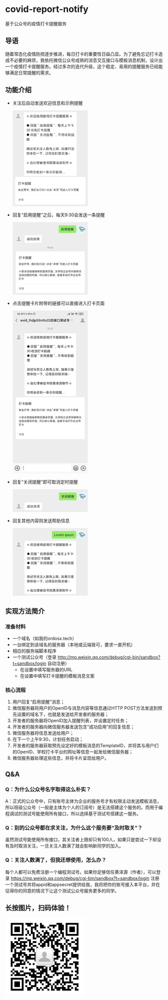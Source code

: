 # covid-report-notify
基于公众号的疫情打卡提醒服务

## 导语

随着常态化疫情防控逐步推进，每日打卡的重要性日益凸显。为了避免忘记打卡造成不必要的麻烦，我依托微信公众号成熟的消息交互接口与模板消息机制，设计出一个疫情打卡提醒服务。经过多次的迭代升级，这个稳定、易用的提醒服务已经能够满足日常提醒的需求。

## 功能介绍

* 关注后自动发送欢迎信息和示例提醒

  <img src="assets/01.jpg" width="50%" height="50%">

* 回复“启用提醒”之后，每天9:30会发送一条提醒

  <img src="assets/02.jpg" width="50%" height="50%">

* 点击提醒卡片附带的链接可以直接进入打卡页面

  <img src="assets/03.gif" width="50%" height="50%">

* 回复“关闭提醒”即可取消定时提醒

  <img src="assets/04.jpg" width="50%" height="50%">

* 回复其他内容则发送帮助信息

  <img src="assets/05.jpg" width="50%" height="50%">

## 实现方法简介

### 准备材料

* 一个域名（如我的ordosx.tech）
* 一台绑定到该域名的服务器（本地或云端皆可，要求一直开机）
* 相应的服务端脚本程序
* 一个测试公众号（登录 http://mp.weixin.qq.com/debug/cgi-bin/sandbox?t=sandbox/login 自动注册）
  * 在设置中填写服务器的URL
  * 在设置中填写打卡提醒的模板消息文案

### 核心流程

1. 用户回复“启用提醒”消息；
2. 微信服务器将用户的OpenID与消息内容等信息通过HTTP POST方法发送到预先设置的域名下，也就是发送给开发者的服务器；
3. 开发者的服务器将OpenID加入提醒列表，并设置定时任务；
4. 开发者的服务器向微信服务器发送包含“成功启用”的回复信息；
5. 微信服务器将信息发送给用户；
6. 在下一个上午9:30，计划任务启动；
7. 开发者的服务器获取预先设定好的模板消息的TemplateID，并将其与用户们的OpenID、学校打卡平台的网址等信息一起发给微信服务器；
8. 微信服务器处理这些信息，并将卡片呈现给用户。

## Q&A

### Q：为什么公众号名字取得这么朴实？

A：正式的公众号中，只有账号主体为企业的服务号才有权限主动发送模板消息，所以班级公众号（一般是主体为个人的订阅号）是无法搭建这个服务的。而用于编程调试的测试号能使用所有接口，所以选择基于测试号搭建这一服务。

### Q：别的公众号都在求关注，为什么这个服务要“及时取关”？

虽然测试号能使用所有接口，其关注者上限却只有100人，如果只是尝试一下却没有及时取消关注，一旦关注人数满了就会影响新同学的加入。

### Q：关注人数满了，但我还想使用，怎么办？

每个人都可以免费注册一个编程测试号。如果你足够信任黄泽源（作者），可以登录 https://mp.weixin.qq.com/debug/cgi-bin/sandbox?t=sandbox/login 注册一个测试号并将appid和appsecret提供给我，我将把你的账号接入本平台，并在征得你的同意的情况下让这个测试公众号服务更多的同学。

## 长按图片，扫码体验！

<img src="assets/06.jpg" width="50%" height="50%">